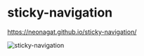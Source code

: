 # sticky-navigation

https://neonagat.github.io/sticky-navigation/

![sticky-navigation](https://user-images.githubusercontent.com/73759315/162620747-6f4d4fef-d082-41bd-bbf9-55af8d74c95a.png)
